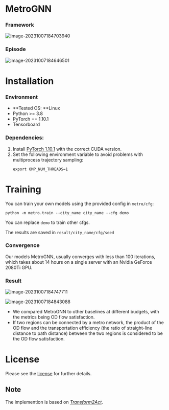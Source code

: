 # MetroGNN

### Framework

![image-20231007184703940](C:\Users\randommm\AppData\Roaming\Typora\typora-user-images\image-20231007184703940.png)

### Episode

![image-20231007184646501](C:\Users\randommm\AppData\Roaming\Typora\typora-user-images\image-20231007184646501.png)



# Installation 

### Environment
* **Tested OS: **Linux
* Python >= 3.8
* PyTorch == 1.10.1
* Tensorboard
### Dependencies:
1. Install [PyTorch 1.10.1](https://pytorch.org/get-started/previous-versions/) with the correct CUDA version.
2. Set the following environment variable to avoid problems with multiprocess trajectory sampling:
    ```
    export OMP_NUM_THREADS=1
    ```

# Training

You can train your own models using the provided config in `metro/cfg`:

```
python -m metro.train --city_name city_name --cfg demo
```
You can replace `demo` to train other cfgs.

The results are saved in `result/city_name/cfg/seed`

### Convergence

Our models MetroGNN, usually converges with less than 100 iterations, which takes about 14 hours on a single server with an Nvidia GeForce 2080Ti GPU.

### Result

![image-20231007184747711](C:\Users\randommm\AppData\Roaming\Typora\typora-user-images\image-20231007184747711.png)

![image-20231007184843088](C:\Users\randommm\AppData\Roaming\Typora\typora-user-images\image-20231007184843088.png)

- We compared MetroGNN to other baselines at different budgets, with the metrics being OD flow satisfaction.
- If two regions can be connected by a metro network, the product of the OD flow and the transportation efficiency (the ratio of straight-line distance to path distance) between the two regions is considered to be the OD flow satisfaction.


# License
Please see the [license](LICENSE) for further details.

## Note

The implemention is based on *[Transform2Act](https://github.com/Khrylx/Transform2Act)*.
